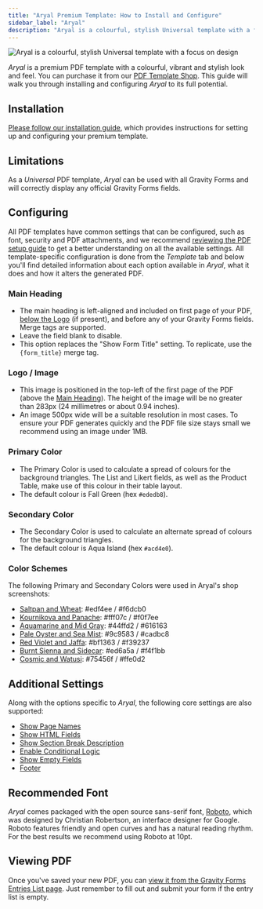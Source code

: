 ```yaml
---
title: "Aryal Premium Template: How to Install and Configure"
sidebar_label: "Aryal"
description: "Aryal is a colourful, stylish Universal template with a focus on design. It's a great fit for businesses with a creative focus."
---
```


![Aryal is a colourful, stylish Universal template with a focus on design](https://resources.gravitypdf.com/uploads/edd/2018/10/aryal-standard.png)

*Aryal* is a premium PDF template with a colourful, vibrant and stylish look and feel. You can purchase it from our [PDF Template Shop](https://gravitypdf.com/shop/aryal/). This guide will walk you through installing and configuring *Aryal* to its full potential.

## Installation 

[Please follow our installation guide](shop-installing-upgrading-premium-templates.md), which provides instructions for setting up and configuring your premium template.

## Limitations 

As a *Universal* PDF template, *Aryal* can be used with all Gravity Forms and will correctly display any official Gravity Forms fields.

## Configuring 

All PDF templates have common settings that can be configured, such as font, security and PDF attachments, and we recommend [reviewing the PDF setup guide](user-setup-pdf.md) to get a better understanding on all the available settings. All template-specific configuration is done from the *Template* tab and below you'll find detailed information about each option available in *Aryal*, what it does and how it alters the generated PDF.

### Main Heading 
* The main heading is left-aligned and included on first page of your PDF, [below the Logo](#logo) (if present), and before any of your Gravity Forms fields. Merge tags are supported.
* Leave the field blank to disable.
* This option replaces the "Show Form Title" setting. To replicate, use the `{form_title}` merge tag.

### Logo / Image 
* This image is positioned in the top-left of the first page of the PDF (above the [Main Heading](#main-heading)). The height of the image will be no greater than 283px (24 millimetres or about 0.94 inches).
* An image 500px wide will be a suitable resolution in most cases. To ensure your PDF generates quickly and the PDF file size stays small we recommend using an image under 1MB.

### Primary Color 
* The Primary Color is used to calculate a spread of colours for the background triangles. The List and Likert fields, as well as the Product Table, make use of this colour in their table layout. 
* The default colour is Fall Green (hex `#ededb8`).

### Secondary Color 
* The Secondary Color is used to calculate an alternate spread of colours for the background triangles. 
* The default colour is 
Aqua Island (hex `#acd4e0`).

### Color Schemes 
The following Primary and Secondary Colors were used in Aryal's shop screenshots:
    
 * [Saltpan and Wheat](https://resources.gravitypdf.com/uploads/edd/2018/10/aryal-steel-orange.png): #edf4ee / #f6dcb0
 * [Kournikova and Panache](https://resources.gravitypdf.com/uploads/edd/2018/10/aryal-honey-steel.png): #fff07c / #f0f7ee
 * [Aquamarine and Mid Gray](https://resources.gravitypdf.com/uploads/edd/2018/10/aryal-cyan-gun-metal.png): #44ffd2 / #616163
 * [Pale Oyster and Sea Mist](https://resources.gravitypdf.com/uploads/edd/2018/10/aryal-brown-light-green.png): #9c9583 / #cadbc8
 * [Red Violet and Jaffa](https://resources.gravitypdf.com/uploads/edd/2018/10/aryal-pink-orange.png): #bf1363 / #f39237
 * [Burnt Sienna and Sidecar](https://resources.gravitypdf.com/uploads/edd/2018/10/aryal-red-yellow.png): #ed6a5a / #f4f1bb
 * [Cosmic and Watusi](https://resources.gravitypdf.com/uploads/edd/2018/10/aryal-purple-pink.png): #75456f / #ffe0d2

## Additional Settings 

Along with the options specific to *Aryal*, the following core settings are also supported:

-   [Show Page Names](user-setup-pdf.md#show-page-names)
-   [Show HTML Fields](user-setup-pdf.md#show-html-fields)
-   [Show Section Break Description](user-setup-pdf.md#show-section-break-description)
-   [Enable Conditional Logic](user-setup-pdf.md#enable-conditional-logic)
-   [Show Empty Fields](user-setup-pdf.md#show-empty-fields)
-   [Footer](user-setup-pdf.md#footer)

## Recommended Font 

*Aryal* comes packaged with the open source sans-serif font, [Roboto](https://fonts.google.com/specimen/Roboto), which was designed by Christian Robertson, an interface designer for Google. Roboto features friendly and open curves and has a natural reading rhythm. For the best results we recommend using Roboto at 10pt.

## Viewing PDF 

Once you've saved your new PDF, you can [view it from the Gravity Forms Entries List page](user-viewing-pdfs.md). Just remember to fill out and submit your form if the entry list is empty.
